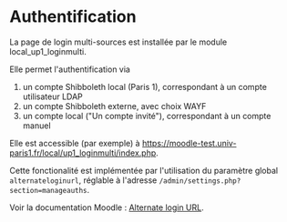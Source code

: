 # Authentification

La page de login multi-sources est installée par le module local_up1_loginmulti.

Elle permet l'authentification via

 1.  un compte Shibboleth local (Paris 1), correspondant à un compte utilisateur LDAP
 2.  un compte Shibboleth externe, avec choix WAYF
 3.  un compte local ("Un compte invité"), correspondant à un compte manuel

Elle est accessible (par exemple) à <https://moodle-test.univ-paris1.fr/local/up1_loginmulti/index.php>.


Cette fonctionalité est implémentée par l'utilisation du paramètre global `alternateloginurl`,
réglable à l'adresse `/admin/settings.php?section=manageauths`.

Voir la documentation Moodle :
[Alternate login URL](https://docs.moodle.org/39/en/Managing_authentication#Alternate_login_URL).
